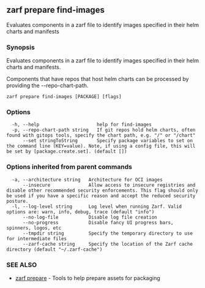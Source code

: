 ## zarf prepare find-images

Evaluates components in a zarf file to identify images specified in their helm charts and manifests

### Synopsis

Evaluates components in a zarf file to identify images specified in their helm charts and manifests.

Components that have repos that host helm charts can be processed by providing the --repo-chart-path.

```
zarf prepare find-images [PACKAGE] [flags]
```

### Options

```
  -h, --help                     help for find-images
  -p, --repo-chart-path string   If git repos hold helm charts, often found with gitops tools, specify the chart path, e.g. "/" or "/chart"
      --set stringToString       Specify package variables to set on the command line (KEY=value). Note, if using a config file, this will be set by [package.create.set]. (default [])
```

### Options inherited from parent commands

```
  -a, --architecture string   Architecture for OCI images
      --insecure              Allow access to insecure registries and disable other recommended security enforcements. This flag should only be used if you have a specific reason and accept the reduced security posture.
  -l, --log-level string      Log level when running Zarf. Valid options are: warn, info, debug, trace (default "info")
      --no-log-file           Disable log file creation
      --no-progress           Disable fancy UI progress bars, spinners, logos, etc
      --tmpdir string         Specify the temporary directory to use for intermediate files
      --zarf-cache string     Specify the location of the Zarf cache directory (default "~/.zarf-cache")
```

### SEE ALSO

* [zarf prepare](zarf_prepare.md)	 - Tools to help prepare assets for packaging

